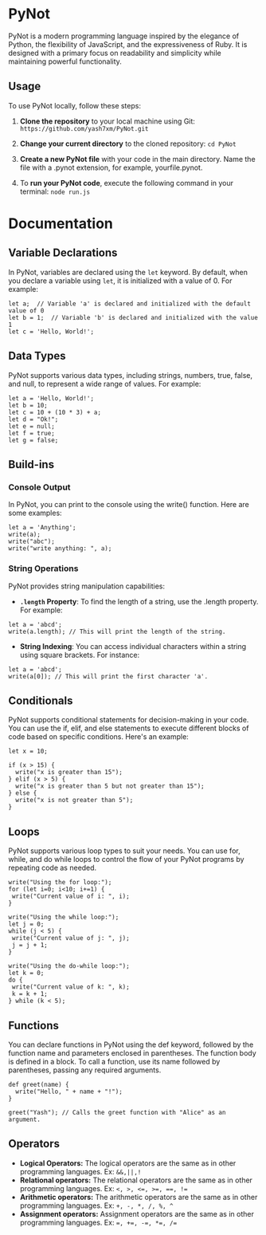 # PyNot 

PyNot is a modern programming language inspired by the elegance of Python, the flexibility of JavaScript, and the expressiveness of Ruby. It is designed with a primary focus on readability and simplicity while maintaining powerful functionality.
 
## Usage

To use PyNot locally, follow these steps:

1. **Clone the repository** to your local machine using Git:
   `
   https://github.com/yash7xm/PyNot.git
   `
2. **Change your current directory** to the cloned repository: ` cd PyNot `
 
4. **Create a new PyNot file** with your code in the main directory. Name the file with a .pynot extension, for example, yourfile.pynot.
  
6. To **run your PyNot code**, execute the following command in your terminal: ` node run.js `

# Documentation


## Variable Declarations

In PyNot, variables are declared using the `let` keyword. By default, when you declare a variable using `let`, it is initialized with a value of 0. For example:

```pynot
let a;  // Variable 'a' is declared and initialized with the default value of 0
let b = 1;  // Variable 'b' is declared and initialized with the value 1
let c = 'Hello, World!';
```

## Data Types

PyNot supports various data types, including strings, numbers, true, false, and null, to represent a wide range of values. 
For example:

```pynot
let a = 'Hello, World!';
let b = 10;
let c = 10 + (10 * 3) + a;
let d = "Ok!";
let e = null;
let f = true;
let g = false;
```

## Build-ins
### Console Output
In PyNot, you can print to the console using the write() function. 
Here are some examples:

```pynot
let a = 'Anything';
write(a); 
write("abc");
write("write anything: ", a);
```
### String Operations

PyNot provides string manipulation capabilities:

* **`.length` Property**: To find the length of a string, use the .length property. For example:
```pynot
let a = 'abcd';
write(a.length); // This will print the length of the string.
```
* **String Indexing**: You can access individual characters within a string using square brackets. For instance:

```pynot 
let a = 'abcd';
write(a[0]); // This will print the first character 'a'.
```
## Conditionals

PyNot supports conditional statements for decision-making in your code. You can use the if, elif, and else statements to execute different blocks of code based on specific conditions. Here's an example:

```pynot 
let x = 10;

if (x > 15) {
  write("x is greater than 15");
} elif (x > 5) {
  write("x is greater than 5 but not greater than 15");
} else {
  write("x is not greater than 5");
}
```

## Loops 

 PyNot supports various loop types to suit your needs. You can use for, while, and do while loops to control the flow of your PyNot programs by repeating code as needed.

 ```pynot 
write("Using the for loop:");
for (let i=0; i<10; i+=1) {
  write("Current value of i: ", i);
}

write("Using the while loop:");
let j = 0;
while (j < 5) {
  write("Current value of j: ", j);
  j = j + 1;
}

write("Using the do-while loop:");
let k = 0;
do {
  write("Current value of k: ", k);
  k = k + 1;
} while (k < 5);
```

## Functions

You can declare functions in PyNot using the def keyword, followed by the function name and parameters enclosed in parentheses. The function body is defined in a block. To call a function, use its name followed by parentheses, passing any required arguments.

```pynot
def greet(name) {
  write("Hello, " + name + "!");
}

greet("Yash"); // Calls the greet function with "Alice" as an argument.
```

## Operators 

* **Logical Operators:** 
  The logical operators are the same as in other programming languages. Ex: `&&,||,!`
* **Relational operators:** 
  The relational operators are the same as in other programming languages. Ex: `<, >, <=, >=, ==, !=`
* **Arithmetic operators:**
   The arithmetic operators are the same as in other programming languages. Ex: `+, -, *, /, %, ^`
* **Assignment operators:**
   Assignment operators are the same as in other programming languages. Ex: `=, +=, -=, *=, /=`
